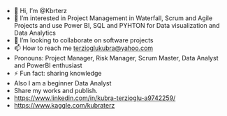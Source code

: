 - 👋 Hi, I’m @Kbrterz
- 👀 I’m interested in Project Management in Waterfall, Scrum and Agile Projects and use Power BI, SQL and PYHTON for Data visualization and Data Analytics
- 💞️ I’m looking to collaborate on software projects
- 📫 How to reach me terzioglukubra@yahoo.com
- Pronouns: Project Manager, Risk Manager, Scrum Master, Data Analyst and PowerBI enthusiast 
- ⚡ Fun fact: sharing knowledge
- Also I am a beginner Data Analyst
- Share my works and publish.
- https://www.linkedin.com/in/kubra-terzioglu-a9742259/
- https://www.kaggle.com/kubraterz
<!---
Kbrterz/Kbrterz is a ✨ special ✨ repository because its `README.md` (this file) appears on your GitHub profile.
You can click the Preview link to take a look at your changes.
--->
